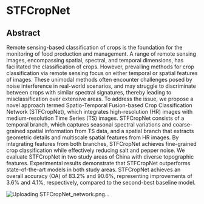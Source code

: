 # STFCropNet

## Abstract
Remote sensing-based classification of crops is the foundation for the monitoring of food production and management. A range of remote sensing images, encompassing spatial, spectral, and temporal dimensions, has facilitated the classification of crops. However, prevailing methods for crop classification via remote sensing focus on either temporal or spatial features of images. These unimodal methods often encounter challenges posed by noise interference in real-world scenarios, and may struggle to discriminate between crops with similar spectral signatures, thereby leading to misclassification over extensive areas. To address the issue, we propose a novel approach termed Spatio-Temporal Fusion-based Crop Classification Network (STFCropNet), which integrates high-resolution (HR) images with medium-resolution Time Series (TS) images. STFCropNet consists of a temporal branch, which captures seasonal spectral variations and coarse-grained spatial information from TS data, and a spatial branch that extracts geometric details and multiscale spatial features from HR images. By integrating features from both branches, STFCropNet achieves fine-grained crop classification while effectively reducing salt and pepper noise. We evaluate STFCropNet in two study areas of China with diverse topographic features. Experimental results demonstrate that STFCropNet outperforms state-of-the-art models in both study areas. STFCropNet achieves an overall accuracy (OA) of 83.2\% and 90.6\%, representing improvements of 3.6\% and 4.1\%, respectively, compared to the second-best baseline model.


![Uploading STFCropNet_network.png…]()
